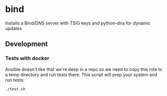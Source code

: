 # bind

Installs a Bind/DNS server with TSIG keys and python-dns for dynamic updates

## Development
### Tests with docker

Ansible doesn't like that we're deep in a repo so we need to copy this role to a temp directory and run tests there. This script will prep your system and run tests:

`./test.sh`